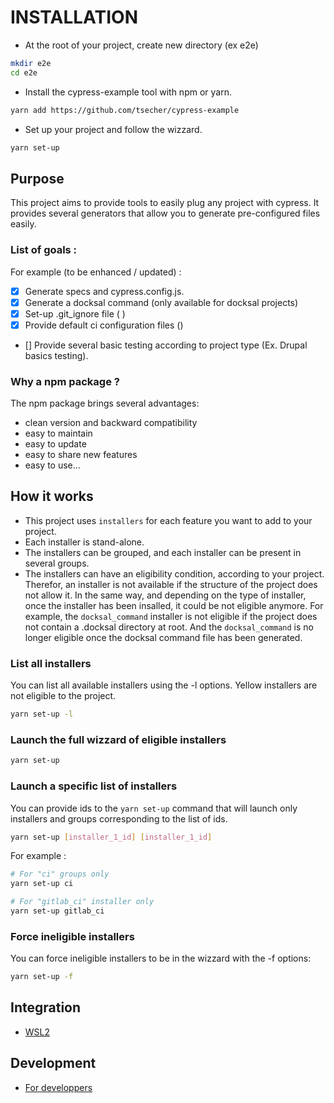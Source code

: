 # INSTALLATION
* At the root of your project, create new directory (ex e2e)
```bash
mkdir e2e
cd e2e
```
* Install the cypress-example tool with npm or yarn.
```bash
yarn add https://github.com/tsecher/cypress-example
```
* Set up your project and follow the wizzard.
```bash
yarn set-up
```


## Purpose
This project aims to provide tools to easily plug any project with cypress.
It provides several generators that allow you to generate pre-configured files
easily.
### List of goals :
For example (to be enhanced / updated) : 
- [x] Generate specs and cypress.config.js.
- [x] Generate a docksal command (only available for docksal projects)
- [x] Set-up .git_ignore file ( )
- [x] Provide default ci configuration files ()
- [] Provide several basic testing according to project type (Ex. Drupal basics testing). 

### Why a npm package ?
The npm package brings several advantages:
- clean version and backward compatibility
- easy to maintain
- easy to update 
- easy to share new features
- easy to use...

## How it works
- This project uses `installers` for each feature you want to add to your project.  
- Each installer is stand-alone.  
- The installers can be grouped, and each installer can be present in several groups.  
- The installers can have an eligibility condition, according to your project. Therefor, an installer
is not available if the structure of the project does not allow it. In the same way, and depending
on the type of installer, once the installer has been insalled, it could be not eligible anymore.
For example, the `docksal_command` installer is not eligible if the project does not contain
a .docksal directory at root. And the `docksal_command` is no longer eligible once the docksal
command file has been generated.

### List all installers
You can list all available installers using the -l options.
Yellow installers are not eligible to the project.
```bash
yarn set-up -l
```

### Launch the full wizzard of eligible installers
```bash
yarn set-up
```

### Launch a specific list of installers
You can provide ids to the `yarn set-up` command that will launch only installers and groups
corresponding to the list of ids.
```bash
yarn set-up [installer_1_id] [installer_1_id]
```

For example :
```bash
# For "ci" groups only
yarn set-up ci

# For "gitlab_ci" installer only
yarn set-up gitlab_ci
```

### Force ineligible installers
You can force ineligible installers to be in the wizzard with the -f options:
```bash
yarn set-up -f
```


## Integration
- [WSL2](./doc/integration/wsl.md)

## Development
- [For developpers](./doc/developpers/developpers.md)
